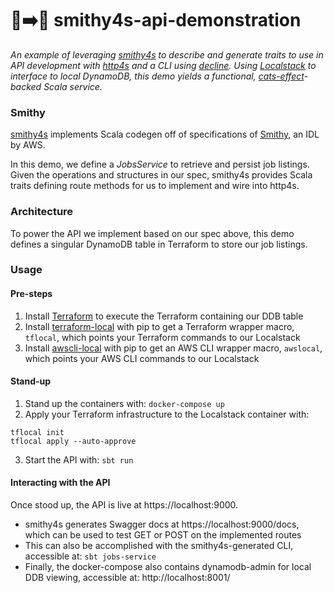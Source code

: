 # :hammer::arrow_right::link: smithy4s-api-demonstration

_An example of leveraging [smithy4s](https://github.com/disneystreaming/smithy4s) to describe and generate traits to use in API development with [http4s](https://github.com/http4s/http4s) and a CLI using [decline](https://github.com/bkirwi/decline). Using [Localstack](https://github.com/localstack) to interface to local DynamoDB, this demo yields a functional, [cats-effect](https://typelevel.org/cats-effect/)-backed Scala service._ 

### Smithy

[smithy4s](https://github.com/disneystreaming/smithy4s) implements Scala codegen off of specifications of [Smithy](https://smithy.io/2.0/index.html), an IDL by AWS. 

In this demo, we define a _JobsService_ to retrieve and persist job listings. Given the operations and structures in our spec, smithy4s provides Scala traits defining route methods for us to implement and wire into http4s.

### Architecture

To power the API we implement based on our spec above, this demo defines a singular DynamoDB table in Terraform to store our job listings.


### Usage
#### Pre-steps
1. Install [Terraform](https://developer.hashicorp.com/terraform/tutorials/aws-get-started/install-cli) to execute the Terraform containing our DDB table
2. Install [terraform-local](https://pypi.org/project/terraform-local/) with pip to get a Terraform wrapper macro, `tflocal`, which points your Terraform commands to our Localstack
3. Install [awscli-local](https://pypi.org/project/awscli-local/) with pip to get an AWS CLI wrapper macro, `awslocal`, which points your AWS CLI commands to our Localstack

#### Stand-up
1. Stand up the containers with: `docker-compose up`
2. Apply your Terraform infrastructure to the Localstack container with:
```
tflocal init
tflocal apply --auto-approve
```
3. Start the API with: `sbt run`

#### Interacting with the API
Once stood up, the API is live at https://localhost:9000.
* smithy4s generates Swagger docs at https://localhost:9000/docs, which can be used to test GET or POST on the implemented routes
* This can also be accomplished with the smithy4s-generated CLI, accessible at: `sbt jobs-service`
* Finally, the docker-compose also contains dynamodb-admin for local DDB viewing, accessible at: http://localhost:8001/